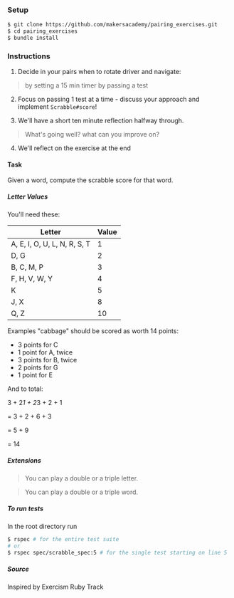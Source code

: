 ### Setup

```bash
$ git clone https://github.com/makersacademy/pairing_exercises.git
$ cd pairing_exercises
$ bundle install
```

### Instructions

1. Decide in your pairs when to rotate driver and navigate:
 > by setting a 15 min timer
 > by passing a test
 
2. Focus on passing 1 test at a time - discuss your approach and implement `Scrabble#score`!

3. We'll have a short ten minute reflection halfway through. 
 > What's going well?
 > what can you improve on?

4. We'll reflect on the exercise at the end


#### Task

Given a word, compute the scrabble score for that word.

##### Letter Values

You'll need these:

| Letter                        | Value  |
| ----                          |  ----  |
| A, E, I, O, U, L, N, R, S, T  |     1  | 
| D, G                          |     2  |
| B, C, M, P                    |     3  |
| F, H, V, W, Y                 |     4  |
| K                             |     5  |
| J, X                          |     8  |
| Q, Z                          |     10 |

Examples
"cabbage" should be scored as worth 14 points:

- 3 points for C
- 1 point for A, twice
- 3 points for B, twice
- 2 points for G
- 1 point for E

And to total:

3 + 2*1 + 2*3 + 2 + 1

= 3 + 2 + 6 + 3

= 5 + 9

= 14

##### Extensions
> You can play a double or a triple letter.

> You can play a double or a triple word.

##### To run tests

In the root directory run

```bash
$ rspec # for the entire test suite
# or
$ rspec spec/scrabble_spec:5 # for the single test starting on line 5
```

##### Source
Inspired by Exercism Ruby Track
